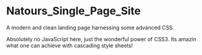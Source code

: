 # Natours_Single_Page_Site
A modern and clean landing page harnessing some advanced CSS.

Absolutely no JavaScript here, just the wonderful power of CSS3. Its amazin what one can achieve with cascading style sheets!

